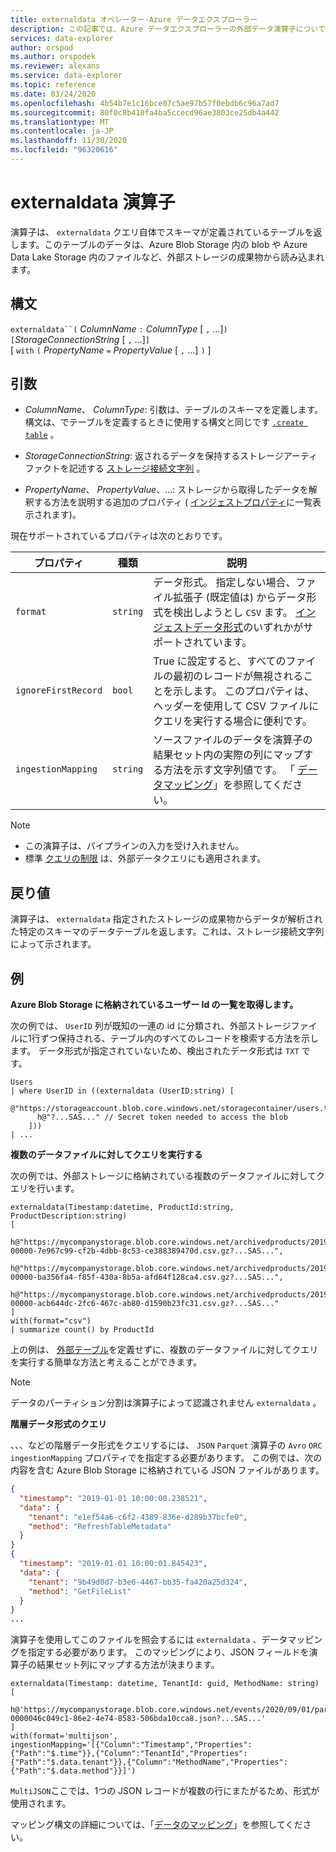 ```yaml
---
title: externaldata オペレーター-Azure データエクスプローラー
description: この記事では、Azure データエクスプローラーの外部データ演算子について説明します。
services: data-explorer
author: orspod
ms.author: orspodek
ms.reviewer: alexans
ms.service: data-explorer
ms.topic: reference
ms.date: 03/24/2020
ms.openlocfilehash: 4b54b7e1c16bce07c5ae97b57f0ebdb6c96a7ad7
ms.sourcegitcommit: 80f0c8b410fa4ba5ccecd96ae3803ce25db4a442
ms.translationtype: MT
ms.contentlocale: ja-JP
ms.lasthandoff: 11/30/2020
ms.locfileid: "96320616"
---
```

# <a name="externaldata-operator"></a>externaldata 演算子

演算子は、 `externaldata` クエリ自体でスキーマが定義されているテーブルを返します。このテーブルのデータは、Azure Blob Storage 内の blob や Azure Data Lake Storage 内のファイルなど、外部ストレージの成果物から読み込まれます。

## <a name="syntax"></a>構文

`externaldata``(` *ColumnName* `:` *ColumnType* [ `,` ...]`)`   
`[`*StorageConnectionString* [ `,` ...]`]`   
[ `with` `(` *PropertyName* `=` *PropertyValue* [ `,` ...] `)` ]

## <a name="arguments"></a>引数

* *ColumnName*、 *ColumnType*: 引数は、テーブルのスキーマを定義します。
  構文は、でテーブルを定義するときに使用する構文と同じです [`.create table`](../management/create-table-command.md) 。

* *StorageConnectionString*: 返されるデータを保持するストレージアーティファクトを記述する [ストレージ接続文字列](../api/connection-strings/storage.md) 。

* *PropertyName*、 *PropertyValue*、...: ストレージから取得したデータを解釈する方法を説明する追加のプロパティ ( [インジェストプロパティ](../../ingestion-properties.md)に一覧表示されます)。

現在サポートされているプロパティは次のとおりです。

| プロパティ         | 種類     | 説明       |
|------------------|----------|-------------------|
| `format`         | `string` | データ形式。 指定しない場合、ファイル拡張子 (既定値は) からデータ形式を検出しようとし `CSV` ます。 [インジェストデータ形式](../../ingestion-supported-formats.md)のいずれかがサポートされています。 |
| `ignoreFirstRecord` | `bool` | True に設定すると、すべてのファイルの最初のレコードが無視されることを示します。 このプロパティは、ヘッダーを使用して CSV ファイルにクエリを実行する場合に便利です。 |
| `ingestionMapping` | `string` | ソースファイルのデータを演算子の結果セット内の実際の列にマップする方法を示す文字列値です。 「 [データマッピング](../management/mappings.md)」を参照してください。 |


> [!NOTE]
> * この演算子は、パイプラインの入力を受け入れません。
> * 標準 [クエリの制限](../concepts/querylimits.md) は、外部データクエリにも適用されます。

## <a name="returns"></a>戻り値

演算子は、 `externaldata` 指定されたストレージの成果物からデータが解析された特定のスキーマのデータテーブルを返します。これは、ストレージ接続文字列によって示されます。

## <a name="examples"></a>例

**Azure Blob Storage に格納されているユーザー Id の一覧を取得します。**

次の例では、 `UserID` 列が既知の一連の id に分類され、外部ストレージファイルに1行ずつ保持される、テーブル内のすべてのレコードを検索する方法を示します。 データ形式が指定されていないため、検出されたデータ形式は `TXT` です。

```kusto
Users
| where UserID in ((externaldata (UserID:string) [
    @"https://storageaccount.blob.core.windows.net/storagecontainer/users.txt" 
      h@"?...SAS..." // Secret token needed to access the blob
    ]))
| ...
```

**複数のデータファイルに対してクエリを実行する**

次の例では、外部ストレージに格納されている複数のデータファイルに対してクエリを行います。

```kusto
externaldata(Timestamp:datetime, ProductId:string, ProductDescription:string)
[
  h@"https://mycompanystorage.blob.core.windows.net/archivedproducts/2019/01/01/part-00000-7e967c99-cf2b-4dbb-8c53-ce388389470d.csv.gz?...SAS...",
  h@"https://mycompanystorage.blob.core.windows.net/archivedproducts/2019/01/02/part-00000-ba356fa4-f85f-430a-8b5a-afd64f128ca4.csv.gz?...SAS...",
  h@"https://mycompanystorage.blob.core.windows.net/archivedproducts/2019/01/03/part-00000-acb644dc-2fc6-467c-ab80-d1590b23fc31.csv.gz?...SAS..."
]
with(format="csv")
| summarize count() by ProductId
```

上の例は、 [外部テーブル](schema-entities/externaltables.md)を定義せずに、複数のデータファイルに対してクエリを実行する簡単な方法と考えることができます。

> [!NOTE]
> データのパーティション分割は演算子によって認識されません `externaldata` 。

**階層データ形式のクエリ**

、、、などの階層データ形式をクエリするには、 `JSON` `Parquet` 演算子の `Avro` `ORC` `ingestionMapping` プロパティでを指定する必要があります。 この例では、次の内容を含む Azure Blob Storage に格納されている JSON ファイルがあります。

```JSON
{
  "timestamp": "2019-01-01 10:00:00.238521",   
  "data": {    
    "tenant": "e1ef54a6-c6f2-4389-836e-d289b37bcfe0",   
    "method": "RefreshTableMetadata"   
  }   
}   
{
  "timestamp": "2019-01-01 10:00:01.845423",   
  "data": {   
    "tenant": "9b49d0d7-b3e6-4467-bb35-fa420a25d324",   
    "method": "GetFileList"   
  }   
}
...
```

演算子を使用してこのファイルを照会するには `externaldata` 、データマッピングを指定する必要があります。 このマッピングにより、JSON フィールドを演算子の結果セット列にマップする方法が決まります。

```kusto
externaldata(Timestamp: datetime, TenantId: guid, MethodName: string)
[ 
   h@'https://mycompanystorage.blob.core.windows.net/events/2020/09/01/part-0000046c049c1-86e2-4e74-8583-506bda10cca8.json?...SAS...'
]
with(format='multijson', ingestionMapping='[{"Column":"Timestamp","Properties":{"Path":"$.time"}},{"Column":"TenantId","Properties":{"Path":"$.data.tenant"}},{"Column":"MethodName","Properties":{"Path":"$.data.method"}}]')
```

`MultiJSON`ここでは、1つの JSON レコードが複数の行にまたがるため、形式が使用されます。

マッピング構文の詳細については、「[データのマッピング](../management/mappings.md)」を参照してください。
